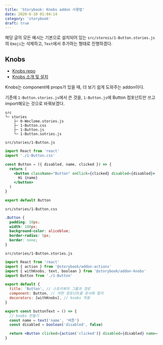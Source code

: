 ```yaml
---
title: 'Storybook: Knobs addon 사용법'
date: 2020-6-10 01:04:14
category: 'storybook'
draft: true
---
```


해당 글의 모든 예시는 기본으로 설치되어 있는 `src/storeis/1-Button.stories.js`의 `Emoji`는 삭제하고, `Text`에서 추가하는 형태로 진행하겠다.

## Knobs

- [Knobs repo](https://github.com/storybookjs/storybook/tree/master/addons/knobs)
- [Knobs 소개 및 설치](https://howdy-mj.netlify.app/storybook/02-addon-intro/#knobs)

Knobs는 component에 props가 있을 때, 더 보기 쉽게 도와주는 addon이다.

기존에 `1-Button.stories.js`에서 쓴 것을, `1-Button.js`에 Button 컴포넌트만 쓰고 import해오는 것으로 바꿔보겠다.

```
src
└─ stories
    ├─ 0-Weclome.stories.js
    ├─ 1-Button.css
    ├─ 1-Button.js
    └─ 1-Button.sotries.js
```

`src/stories/1-Button.js`

```jsx
import React from 'react'
import './1-Button.css'

const Button = ({ disabled, name, clicked }) => {
  return (
    <button className="Button" onClick={clicked} disabled={disabled}>
      Hi {name}
    </button>
  )
}

export default Button
```

`src/stories/1-Button.css`

```css
.Button {
  padding: 10px;
  width: 100px;
  background-color: aliceblue;
  border-radius: 5px;
  border: none;
}
```

`src/stories/1-Button.stories.js`

```jsx
import React from 'react'
import { action } from '@storybook/addon-actions'
import { withKnobs, text, boolean } from '@storybook/addon-knobs'
import Button from './1-Button'

export default {
  title: 'Button', // 스토리북의 그룹과 경로
  component: Button, // 어떤 컴포넌트를 문서화 할지
  decorators: [withKnobs], // knobs 적용
}

export const buttonText = () => {
  // knobs 만들기
  const name = text('name', '버튼')
  const disabled = boolean('disabled', false)

  return <Button clicked={action('clicked')} disabled={disabled} name={name} />
}
```
